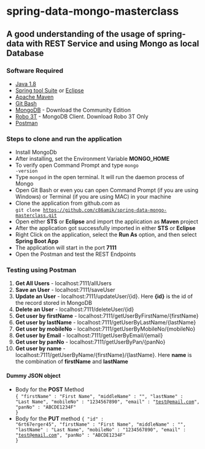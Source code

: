 # spring-data-mongo-masterclass

## A good understanding of the usage of spring-data with REST Service and using Mongo as local Database

### Software Required
* [Java 1.8](https://www.oracle.com/in/java/technologies/javase/javase8-archive-downloads.html)
* [Spring tool Suite](https://spring.io/tools) or [Eclipse](https://www.eclipse.org/downloads/packages/)
* [Apache Maven](https://maven.apache.org/download.cgi)
* [Git Bash](https://gramfile.com/git-bash-download/)
* [MongoDB](https://www.mongodb.com/try/download/community) - Download the Community Edition
* [Robo 3T](https://robomongo.org/download) - MongoDB Client. Download Robo 3T Only
* [Postman](https://www.postman.com/downloads/)


### Steps to clone and run the application
* Install MongoDb
* After installing, set the Environment Variable <strong>MONGO_HOME</strong>
* To verify open Command Prompt and type <code>mongo -version</code>
* Type <code>mongod</code> in the open terminal. It will run the daemon process of Mongo
* Open Git Bash or even you can open Command Prompt (if you are using Windows) or Terminal (if you are using MAC) in your machine
* Clone the application from github.com as   
<code>git clone https://github.com/c86amik/spring-data-mongo-masterclass.git</code>
* Open either <strong>STS</strong> or <strong>Eclipse</strong> and import the application as <strong>Maven</strong> project
* After the application got successfully imported in either <strong>STS</strong> or <strong>Eclipse</strong>
* Right Click on the application, select the <strong>Run As</strong> option, and then select <strong>Spring Boot App</strong>
* The application will start in the port <strong>7111</strong>
* Open the Postman and test the REST Endpoints

### Testing using Postman
<ol>
<li><strong>Get All Users</strong> - localhost:7111/allUsers</li>
<li><strong>Save an User</strong> - localhost:7111/saveUser</li>
<li><strong>Update an User</strong> - localhost:7111/updateUser/{id}. Here <strong>{id}</strong> is the id of the record stored in MongoDB</li>
<li><strong>Delete an User</strong> - localhost:7111/deleteUser/{id}</li>
<li><strong>Get user by firstName</strong> - localhost:7111/getUserByFirstName/{firstName}</li>
<li><strong>Get user by lastName</strong> - localhost:7111/getUserByLastName/{lastName}</li>
<li><strong>Get user by mobileNo</strong> - localhost:7111/getUserByMobileNo/{mobileNo}</li>
<li><strong>Get user by Email</strong> - localhost:7111/getUserByEmail/{email}</li>
<li><strong>Get user by panNo</strong> - localhost:7111/getUserByPan/{panNo}</li>
<li><strong>Get user by name</strong> - localhost:7111/getUserByName/{firstName}/{lastName}. Here <strong>name</strong> is the combination of <strong>firstName</strong> and <strong>lastName</strong></li>
</ol>

#### Dummy JSON object
* Body for the <strong>POST</strong> Method   
<code>{
	"firstName" : "First Name",
	"middleName" : "",
	"lastName" : "Last Name",
	"mobileNo" : "1234567890",
	"email" : "test@email.com",
	"panNo" : "ABCDE1234F"
}</code>
* Body for the <strong>PUT</strong> method
<code>{
	"id" : "6rt67erger45",
	"firstName" : "First Name",
	"middleName" : "",
	"lastName" : "Last Name",
	"mobileNo" : "1234567890",
	"email" : "test@email.com",
	"panNo" : "ABCDE1234F"
}</code>

	